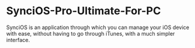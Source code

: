# SynciOS-Pro-Ultimate-For-PC
SynciOS is an application through which you can manage your iOS device with ease, without having to go through iTunes, with a much simpler interface.
